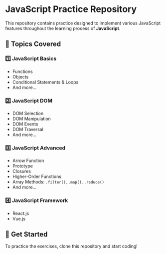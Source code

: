 # **JavaScript Practice Repository**

This repository contains practice designed to implement various JavaScript features throughout the learning process of **JavaScript**.

## **📌 Topics Covered**

### **1️⃣ JavaScript Basics**
- Functions  
- Objects  
- Conditional Statements & Loops  
- And more...  

### **2️⃣ JavaScript DOM**
- DOM Selection  
- DOM Manipulation  
- DOM Events
- DOM Traversal 
- And more...  

### **3️⃣ JavaScript Advanced**
- Arrow Function
- Prototype
- Closures  
- Higher-Order Functions  
- Array Methods: `.filter()`, `.map()`, `.reduce()`  
- And more...

### **4️⃣ JavaScript Framework**
- React.js
- Vue.js

## 🚀 **Get Started**
To practice the exercises, clone this repository and start coding!  

